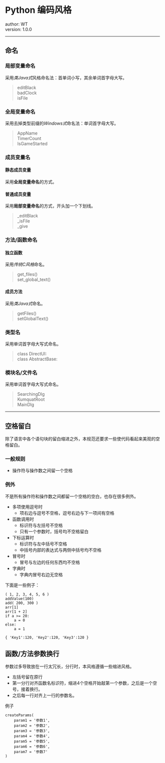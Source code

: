 # Python 编码风格
author: WT  
version: 1.0.0
***
## 命名

### 局部变量命名
采用*类Java式*风格命名法：首单词小写，其余单词首字母大写。
> editBlack  
  badClock  
  isFile  

### 全局变量命名
采用去掉类型前缀的*Windows式*命名法：单词首字母大写。
> AppName  
  TimerCount  
  IsGameStarted

### 成员变量名
#### 静态成员变量
采用**全局变量命名**的方式。
#### 普通成员变量
采用**局部变量命名**的方式，开头加一个下划线。
> _editBlack  
  _isFile  
  _give

### 方法/函数命名
#### 独立函数
采用*传统C风格*命名。
> get_files()  
  set_global_text()

#### 成员方法
采用*类Java式*命名。
> getFiles()  
  setGlobalText()

### 类型名
采用单词首字母大写式命名。
> class DirectUI:  
  class AbstractBase:

### 模块名/文件名
采用单词首字母大写式命名。
> SearchingDlg  
  KumquatRoot  
  MainDlg

***
## 空格留白
除了语言中各个语句块的留白缩进之外，本规范还要求一些使代码看起来美观的空格留白。

### 一般规则

* 操作符与操作数之间留一个空格

### 例外
不是所有操作符和操作数之间都留一个空格的空白，也存在很多例外。

* 多项使用逗号时
   * 项右边与逗号不空格，逗号右边与下一项间有空格
* 函数调用时
   * 标识符与左括号不空格
   * 只有一个参数时，括号均不空格留白
* 下标运算时
   * 标识符与左中括号不空格
   * 中括号内部的表达式与两侧中括号均不空格
* 冒号时
   * 冒号与左边的任何东西均不空格
* 字典时
   * 字典内冒号右边无空格

下面是一些例子：

    ( 1, 2, 3, 4, 5, 6 )
    addValue(100)
    add( 200, 300 )
    arr[1]
    arr[1 + 2]
    if a >= 20:
        a = 0
    else:
        a = 1

    { 'Key1':120, 'Key2':120, 'Key3':120 }

## 函数/方法参数换行
参数过多导致放在一行太冗长，分行时，本风格遵循一些缩进风格。

* 左括号留在原行
* 第一分行对齐函数名标识符，缩进4个空格开始敲第一个参数，之后是一个空号，接着换行。
* 之后每一行对齐上一行的参数名。

例子

    createParams(
        param1 = '参数1',
        param2 = '参数2',
        param3 = '参数3',
        param4 = '参数4',
        param5 = '参数5',
        param6 = '参数6',
        param7 = '参数7'
    )
